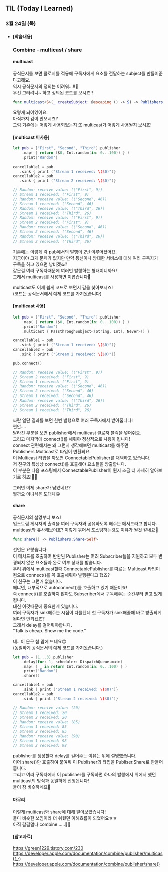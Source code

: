 ## TIL (Today I Learned)

### 3월 24일 (목)   

- #### [학습내용] 
  ### Combine - multicast / share   
  
  #### multicast   
  공식문서를 보면 클로저를 적용해 구독자에게 요소를 전달하는 subject를 만들어준다고해요.   
  역시 공식문서의 정의는 어려워...!!🤯      
  우선 그러려니~ 하고 정의된 코드를 보시죠!!     
  ```swift
  func multicast<S>(_ createSubject: @escaping () -> S) -> Publishers.Multicast<Self, S> where S : Subject, Self.Failure == S.Failure, Self.Output == S.Output
  ```
  요렇게 되어있어요.    
  아직까지 감이 안오시죠?    
  그럼 기존에는 어떻게 사용되었는지 또 multicast가 어떻게 사용될지 보시죠!    

  #### [multicast 미사용]    
  ```swift
  let pub = ["First", "Second", "Third"].publisher
      .map( { return ($0, Int.random(in: 0...100)) } )
      .print("Random")
  
  cancellable1 = pub
     .sink { print ("Stream 1 received: \($0)")}
  cancellable2 = pub
     .sink { print ("Stream 2 received: \($0)")}
  
  // Random: receive value: (("First", 9))
  // Stream 1 received: ("First", 9)
  // Random: receive value: (("Second", 46))
  // Stream 1 received: ("Second", 46)
  // Random: receive value: (("Third", 26))
  // Stream 1 received: ("Third", 26)
  // Random: receive value: (("First", 9))
  // Stream 2 received: ("First", 9)
  // Random: receive value: (("Second", 46))
  // Stream 2 received: ("Second", 46)
  // Random: receive value: (("Third", 26))
  // Stream 2 received: ("Third", 26)
  ```
  기존에는 이렇게 각 pub에서의 발행이 2번 이루어졌어요.   
  지금이야 크게 문제가 없지만 만약 통신이나 방대한 서비스에 대해 여러 구독자가 구독을 하고 있으면 낭비겠죠?    
  같은걸 여러 구독자때문에 여러번 발행하는 형태이니까요!   
  그래서 multicast를 사용하면 이롭습니다🙌    

  multicast도 이제 쉽게 코드로 보면서 감을 찾아보시죠!   
  (코드는 공식문서에서 예제 코드를 가져왔습니다)   

  #### [multicast 사용]   
  ```swift
  let pub = ["First", "Second", "Third"].publisher
      .map( { return ($0, Int.random(in: 0...100)) } )
      .print("Random")
      .multicast { PassthroughSubject<(String, Int), Never>() }
  
  cancellable1 = pub
     .sink { print ("Stream 1 received: \($0)")}
  cancellable2 = pub
     .sink { print ("Stream 2 received: \($0)")}
  
  pub.connect()
  
  // Random: receive value: (("First", 9))
  // Stream 2 received: ("First", 9)
  // Stream 1 received: ("First", 9)
  // Random: receive value: (("Second", 46))
  // Stream 2 received: ("Second", 46)
  // Stream 1 received: ("Second", 46)
  // Random: receive value: (("Third", 26))
  // Stream 2 received: ("Third", 26)
  // Stream 1 received: ("Third", 26)
  ```
  짜란 일단 결과를 보면 한번 발행으로 여러 구독자에서 받아줍니다!   
  편안....   
  달라진 부분을 보면 publisher에서 multicast 클로저 블럭을 넣어줘요.   
  그리고 마지막에 connect()를 해줘야 정상적으로 사용이 됩니다!    
  connect 관련해서는 왜 그런지 생각해보면 multicast를 해주면 Publishers.Multicast로 타입이 변환되요.   
  이 Multicast 타입을 까보면 ConnectablePublisher를 채택하고 있습니다.   
  저 친구의 특성상 connect()를 호출해야 요소들을 방출합니다.   
  이 부분은 다음 포스팅에서 ConnectablePublisher이 뭔지 조금 더 자세히 알아보기로 하죠!🙋🏻   

  그러면 이제 share가 남았네요?   
  뭘까요 이녀석은 도대체🙃   
  
  #### share    
  공식문서의 설명부터 보죠!   
  업스트림 게시자의 출력을 여러 구독자와 공유하도록 해주는 메서드라고 합니다.   
  multicast와 유사해보이죠? 이렇게 묶어서 포스팅하는것도 이유가 될것 같네요🙌   
  ```swift
  func share() -> Publishers.Share<Self>
  ```
  선언은 요렇습니다.   
  이 메서드를 호출하여 반환된 Publisher는 여러 Subscriber들을 지원하고 모두 변경되지 않은 요소들과 완료 여부 상태를 받습니다.   
  우리 위에서 multicast할때 ConnectablePublisher를 따르는 Multicast 타입이 됨으로 connect()를 꼭 호출해줘야 발행된다고 했죠?    
  이 친구는 그런거 없습니다.   
  왜냐면, 내부적으로 autoconnect()를 호출하고 있기 때문이죠!   
  즉 connect()를 호출하지 않아도 Subscriber에서 구독해주는 순간부터 받고 있게 됩니다.   
  대신 이것때문에 중요한게 있습니다.   
  여러 구독자가 sink해주는 시점이 다를텐데 첫 구독자가 sink해줄때 바로 방출되게 된다면 안되겠죠?   
  그래서 delay를 걸어줘야합니다.   
  "Talk is cheap. Show me the code."   

  네.. 이 문구 참 맘에 드네요🙃   
  (동일하게 공식문서의 예제 코드를 가져왔습니다.)   
  ```swift
  let pub = (1...3).publisher
      .delay(for: 1, scheduler: DispatchQueue.main)
      .map( { _ in return Int.random(in: 0...100) } )
      .print("Random")
      .share()
  
  cancellable1 = pub
      .sink { print ("Stream 1 received: \($0)")}
  cancellable2 = pub
      .sink { print ("Stream 2 received: \($0)")}
  
  // Random: receive value: (20)
  // Stream 1 received: 20
  // Stream 2 received: 20
  // Random: receive value: (85)
  // Stream 1 received: 85
  // Stream 2 received: 85
  // Random: receive value: (98)
  // Stream 1 received: 98
  // Stream 2 received: 98
  ```
  publisher를 생성할때 delay를 걸어주는 이유는 위에 설명했습니다.    
  이어 share()만 호출하여 붙여줘 이 Publisher의 타입을 Publiser.Share로 만들어줍니다.   
  그리고 여러 구독자에서 이 publisher를 구독하면 하나의 발행에서 위에서 했던 multicast의 방식과 동일하게 진행됩니다!   
  둘이 참 비슷하네요🙌   
  
  #### 마무리    
  이렇게 multicast와 share에 대해 알아보았습니다!    
  둘다 비슷한 쓰임이라 더 쉬웠던 이해흐름이 되었어요ㅎㅎ   
  아직 갈길멀다 combine......🏃🏻   
  
  #### [참고자료]    
  https://green1229.tistory.com/230   
  https://developer.apple.com/documentation/combine/publisher/multicast(_:)    
  https://developer.apple.com/documentation/combine/publisher/share()    
